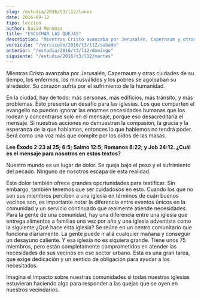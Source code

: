 ```yaml
---
slug: /estudia/2016/t3/l12/lunes
date: 2016-09-12
tipo: leccion
author: David Mendoza
title: "ESCUCHAR LAS QUEJAS"
description: "Mientras Cristo avanzaba por Jerusalén, Capernaum y otras ciudades de su  tiempo, los enfermos, los minusválidos y los pobres se agolpaban su alrededor.  Su corazón sufría por el sufrimiento de la humanidad."
versiculo: "/versiculo/2016/t3/l12/sabado"
anterior: "/estudia/2016/t3/l12/domingo"
siguiente: "/estudia/2016/t3/l12/martes"
---
```


Mientras Cristo avanzaba por Jerusalén, Capernaum y otras ciudades de su tiempo, los enfermos, los minusválidos y los pobres se agolpaban su alrededor. Su corazón sufría por el sufrimiento de la humanidad.

En la ciudad, hay de todo: más personas, más edificios, más tránsito, y más problemas. Esto presenta un desafío para las iglesias. Los que comparten el evangelio no pueden ignorar las enormes necesidades humanas que los rodean y concentrarse solo en el mensaje, porque eso desacreditaría el mensaje. Si nuestras acciones no demuestran la compasión, la gracia y la esperanza de la que hablamos, entonces lo que hablemos no tendrá poder. Será como una voz más que compite por los oídos de las masas.

**Lee Éxodo 2:23 al 25; 6:5; Salmo 12:5; Romanos 8:22; y Job 24:12. ¿Cuál es el mensaje para nosotros en estos textos?**

Nuestro mundo es un lugar de dolor. Se queja bajo el peso y el sufrimiento del pecado. Ninguno de nosotros escapa de esta realidad.

Este dolor también ofrece grandes oportunidades para testificar. Sin embargo, también tenemos que ser cuidadosos en esto. Cuando los que no son sus miembros perciben a una iglesia en términos de cuán buenos vecinos son, es importante notar la diferencia entre eventos únicos en la comunidad y un servicio continuado que realmente atiende necesidades. Para la gente de una comunidad, hay una diferencia entre una iglesia que entrega alimentos a familias una vez por año y una iglesia adventista como la siguiente:¿Qué hace esta iglesia? Se reúne en un centro comunitario que funciona diariamente. La gente puede ir allá cualquier mañana y conseguir un desayuno caliente. Y esa iglesia no es siquiera grande. Tiene unos 75 miembros, pero están completamente comprometidos en atender las necesidades de sus vecinos en ese sector urbano. Esta es una gran tarea, que exige dedicación y un sentido de obligación para ayudar a los necesitados.

Imagina el impacto sobre nuestras comunidades si todas nuestras iglesias estuvieran haciendo algo para responder a las quejas que se oyen en nuestros vecindarios.

